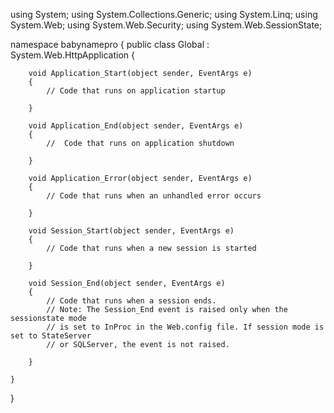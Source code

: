 using System;
using System.Collections.Generic;
using System.Linq;
using System.Web;
using System.Web.Security;
using System.Web.SessionState;

namespace babynamepro
{
    public class Global : System.Web.HttpApplication
    {

        void Application_Start(object sender, EventArgs e)
        {
            // Code that runs on application startup

        }

        void Application_End(object sender, EventArgs e)
        {
            //  Code that runs on application shutdown

        }

        void Application_Error(object sender, EventArgs e)
        {
            // Code that runs when an unhandled error occurs

        }

        void Session_Start(object sender, EventArgs e)
        {
            // Code that runs when a new session is started

        }

        void Session_End(object sender, EventArgs e)
        {
            // Code that runs when a session ends. 
            // Note: The Session_End event is raised only when the sessionstate mode
            // is set to InProc in the Web.config file. If session mode is set to StateServer 
            // or SQLServer, the event is not raised.

        }

    }
}
